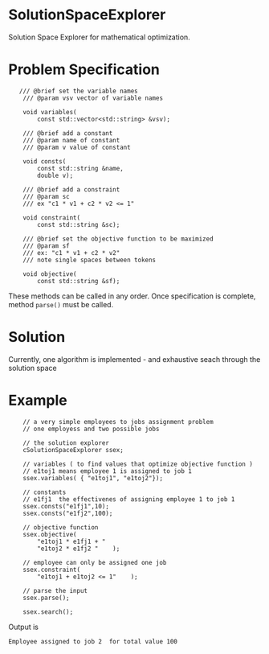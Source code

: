 # SolutionSpaceExplorer

Solution Space Explorer for mathematical optimization.

# Problem Specification
```
   /// @brief set the variable names
    /// @param vsv vector of variable names

    void variables(
        const std::vector<std::string> &vsv);

    /// @brief add a constant
    /// @param name of constant
    /// @param v value of constant
    
    void consts(
        const std::string &name,
        double v);

    /// @brief add a constraint
    /// @param sc 
    /// ex "c1 * v1 + c2 * v2 <= 1"

    void constraint(
        const std::string &sc);

    /// @brief set the objective function to be maximized
    /// @param sf
    /// ex: "c1 * v1 + c2 * v2"
    /// note single spaces between tokens

    void objective(
        const std::string &sf);
```

These methods can be called in any order.  Once specification is complete, method `parse()` must be called.

# Solution

Currently, one algorithm is implemented - and exhaustive seach through the solution space

# Example

```
    // a very simple employees to jobs assignment problem
    // one employess and two possible jobs

    // the solution explorer
    cSolutionSpaceExplorer ssex;

    // variables ( to find values that optimize objective function )
    // e1toj1 means employee 1 is assigned to job 1
    ssex.variables( { "e1toj1", "e1toj2"});

    // constants
    // e1fj1  the effectivenes of assigning employee 1 to job 1
    ssex.consts("e1fj1",10);
    ssex.consts("e1fj2",100);

    // objective function
    ssex.objective(
        "e1toj1 * e1fj1 + "
        "e1toj2 * e1fj2 "    );

    // employee can only be assigned one job
    ssex.constraint(
        "e1toj1 + e1toj2 <= 1"    );

    // parse the input
    ssex.parse();

    ssex.search();
```
Output is
```
Employee assigned to job 2  for total value 100
```

